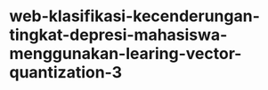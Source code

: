 # web-klasifikasi-kecenderungan-tingkat-depresi-mahasiswa-menggunakan-learing-vector-quantization-3
